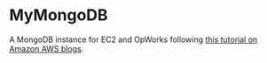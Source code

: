 MyMongoDB
=========
A MongoDB instance for EC2 and OpWorks following [this tutorial on Amazon AWS blogs](http://blogs.aws.amazon.com/application-management/post/Tx1RB65XDMNVLUA/Deploying-MongoDB-with-OpsWorks).
